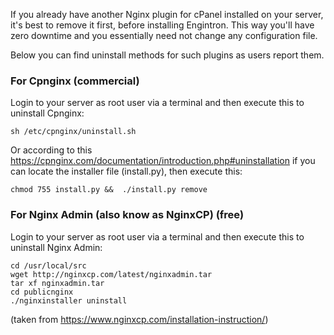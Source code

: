 If you already have another Nginx plugin for cPanel installed on your server, it's best to remove it first, before installing Engintron. This way you'll have zero downtime and you essentially need not change any configuration file.

Below you can find uninstall methods for such plugins as users report them.

### For Cpnginx (commercial)
Login to your server as root user via a terminal and then execute this to uninstall Cpnginx:
```
sh /etc/cpnginx/uninstall.sh
```

Or according to this https://cpnginx.com/documentation/introduction.php#uninstallation if you can locate the installer file (install.py), then execute this:
```
chmod 755 install.py &&  ./install.py remove
```

### For Nginx Admin (also know as NginxCP) (free)
Login to your server as root user via a terminal and then execute this to uninstall Nginx Admin:
```
cd /usr/local/src
wget http://nginxcp.com/latest/nginxadmin.tar
tar xf nginxadmin.tar
cd publicnginx
./nginxinstaller uninstall
```
(taken from https://www.nginxcp.com/installation-instruction/)